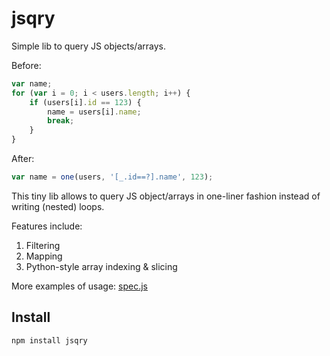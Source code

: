 # jsqry
Simple lib to query JS objects/arrays.

Before:
```js
var name;
for (var i = 0; i < users.length; i++) {
    if (users[i].id == 123) {
        name = users[i].name;
        break;
    }
}

```
After:
```js
var name = one(users, '[_.id==?].name', 123);
```

This tiny lib allows to query JS object/arrays in one-liner fashion instead of writing (nested) loops.

Features include:

1. Filtering
1. Mapping
1. Python-style array indexing & slicing

More examples of usage: [spec.js](/spec.js)

## Install

```
npm install jsqry
```
